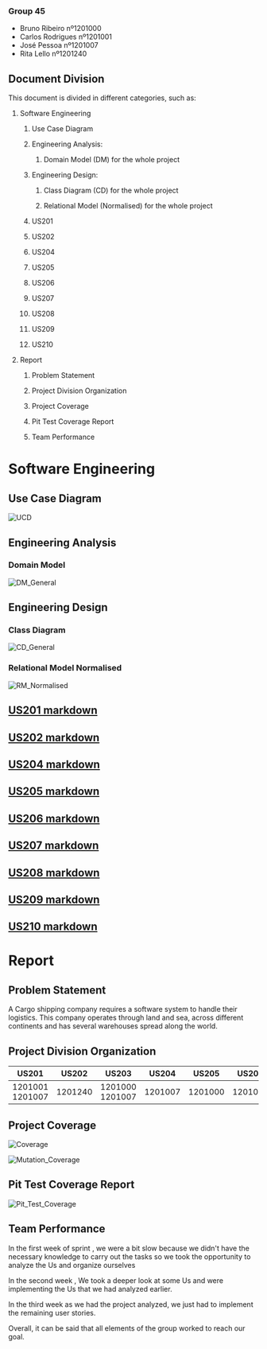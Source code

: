 ### **Group 45**
* Bruno Ribeiro nº1201000
* Carlos Rodrigues nº1201001
* José Pessoa nº1201007
* Rita Lello nº1201240

## Document Division
This document is divided in different categories, such as:

1. Software Engineering

      1. Use Case Diagram
   
      2. Engineering Analysis:
      
         1. Domain Model (DM) for the whole project
   
      3. Engineering Design:
      
         1. Class Diagram (CD) for the whole project
      
         2. Relational Model (Normalised) for the whole project

      4. US201
   
      5. US202

      6. US204
   
      7. US205
   
      8. US206
   
      9. US207
   
      10. US208
   
      11. US209
   
      12. US210
   
   
2. Report
   
      1. Problem Statement
         
      2. Project Division Organization
      
      3. Project Coverage
      
      4. Pit Test Coverage Report
      
      5. Team Performance
   
# Software Engineering

## Use Case Diagram

![UCD](docs/Sprint2/UCD.svg)

## Engineering Analysis

### Domain Model

![DM_General](docs/Sprint2/DM_General.svg)

## Engineering Design

### Class Diagram

![CD_General](docs/Sprint2/CD_General.svg)


### Relational Model Normalised

![RM_Normalised](docs/Sprint2/RM_Normalised.jpg)

## [US201 markdown](docs/Sprint2/US201/US201.md)
## [US202 markdown](docs/Sprint2/US202/US202.md)
## [US204 markdown](docs/Sprint2/US204/US204.md)
## [US205 markdown](docs/Sprint2/US205/US205.md)
## [US206 markdown](docs/Sprint2/US206/US206.md)
## [US207 markdown](docs/Sprint2/US207/US207.md)
## [US208 markdown](docs/Sprint2/US208/US208.md)
## [US209 markdown](docs/Sprint2/US209/US209.md)
## [US210 markdown](docs/Sprint2/US210/US210.md)

# Report

## Problem Statement

A Cargo shipping company requires a software system to handle their logistics. This company
operates through land and sea, across different continents and has several warehouses spread along the world.

## Project Division Organization

| US201 | US202 | US203  | US204  | US205 | US206 |US207 | US208 | US209  | US210  |
|:-------------:|:---------------------:|:------------:|:----------------------------:|:-----------:|:------------:|:------------:|:------------:|:------------:|:------------|
| 1201001 1201007 |    1201240 | 1201000 1201007 | 1201007 | 1201000 | 1201000 | 1201001 | 1201001 1201240 | 1201001 1201240 | 1201001 |


## Project Coverage

![Coverage](docs/Sprint2/Coverage.png)

![Mutation_Coverage](docs/Sprint2/mutation.png)

## Pit Test Coverage Report

![Pit_Test_Coverage](docs/Sprint2/Pit%20Test.png)

## Team Performance

In the first week of sprint , we were a bit slow because we didn't have the necessary knowledge to carry out the tasks so we took the opportunity to analyze the Us and organize ourselves

In the second week , We took a deeper look at some Us and were implementing the Us that we had analyzed earlier.

In the third week as we had the project analyzed, we just had to implement the remaining user stories.

Overall, it can be said that all elements of the group worked to reach our goal.
